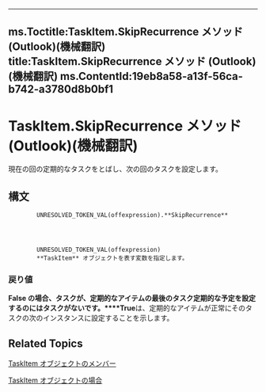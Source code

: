 

---
ms.Toctitle:TaskItem.SkipRecurrence メソッド (Outlook)(機械翻訳)
title:TaskItem.SkipRecurrence メソッド (Outlook)(機械翻訳)
ms.ContentId:19eb8a58-a13f-56ca-b742-a3780d8b0bf1
---
# TaskItem.SkipRecurrence メソッド (Outlook)(機械翻訳)




現在の回の定期的なタスクをとばし、次の回のタスクを設定します。

## 構文

            UNRESOLVED_TOKEN_VAL(offexpression).**SkipRecurrence**




            UNRESOLVED_TOKEN_VAL(offexpression)
            **TaskItem** オブジェクトを表す変数を指定します。

### 戻り値
**False の場合、タスクが、定期的なアイテムの最後のタスク定期的な予定を設定するのにはタスクがないです。****True**は、定期的なアイテムが正常にそのタスクの次のインスタンスに設定することを示します。





## Related Topics

[TaskItem オブジェクトのメンバー](97234a76-2fc5-bbe4-2e14-25ae18694fc9.md)

[TaskItem オブジェクトの場合](5df8cfa5-5460-a5a1-a130-ba5bca1a0091.md)




